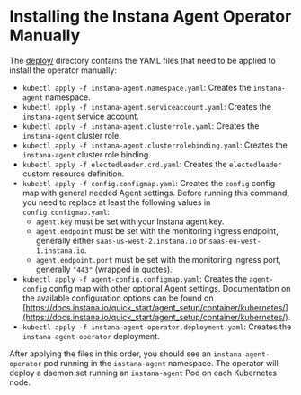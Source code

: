 Installing the Instana Agent Operator Manually
==============================================

The [deploy/](../deploy) directory contains the YAML files that need to be applied to install the operator manually:

* `kubectl apply -f instana-agent.namespace.yaml`: Creates the `instana-agent` namespace.
* `kubectl apply -f instana-agent.serviceaccount.yaml`: Creates the `instana-agent` service account.
* `kubectl apply -f instana-agent.clusterrole.yaml`: Creates the `instana-agent` cluster role.
* `kubectl apply -f instana-agent.clusterrolebinding.yaml`: Creates the `instana-agent` cluster role binding.
* `kubectl apply -f electedleader.crd.yaml`: Creates the `electedleader` custom resource definition.
* `kubectl apply -f config.configmap.yaml`: Creates the `config` config map with general needed Agent settings. Before
  running this command, you need to replace at least the following values in `config.configmap.yaml`:
  * `agent.key` must be set with your Instana agent key.
  * `agent.endpoint` must be set with the monitoring ingress endpoint, generally either `saas-us-west-2.instana.io` or `saas-eu-west-1.instana.io`.
  * `agent.endpoint.port` must be set with the monitoring ingress port, generally `"443"` (wrapped in quotes).
* `kubectl apply -f agent-config.configmap.yaml`: Creates the `agent-config` config map with other optional Agent settings.
  Documentation on the available configuration options can be found on [https://docs.instana.io/quick_start/agent_setup/container/kubernetes/](https://docs.instana.io/quick_start/agent_setup/container/kubernetes/).
* `kubectl apply -f instana-agent-operator.deployment.yaml`: Creates the `instana-agent-operator` deployment.

After applying the files in this order, you should see an `instana-agent-operator` pod running in the `instana-agent` namespace. The operator will deploy a daemon set running an `instana-agent` Pod on each Kubernetes node.

